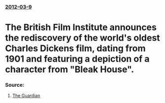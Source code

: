 ### [2012-03-9](/news/2012/03/9/index.md)

# The British Film Institute announces the rediscovery of the world's oldest Charles Dickens film, dating from 1901 and featuring a depiction of a character from "Bleak House". 




### Source:

1. [The Guardian](http://www.guardian.co.uk/books/2012/mar/09/oldest-charles-dickens-film-discovered)
